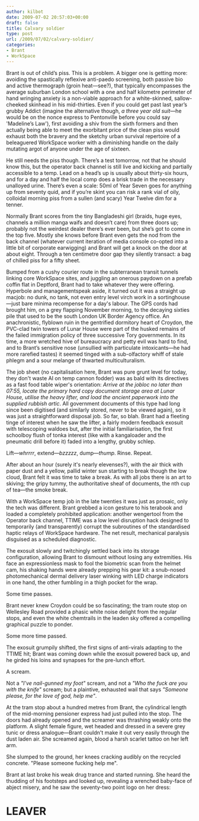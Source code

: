 ```yaml
---
author: kilbot
date: 2009-07-02 20:57:03+00:00
draft: false
title: Calvary soldier
type: post
url: /2009/07/02/calvary-soldier/
categories:
- Brant
- WorkSpace
---
```


Brant is out of child’s piss. This is a problem. A bigger one is getting more: avoiding the spastically reflexive anti-paedo screening, both passive bio and active thermograph (groin heat—see?), that typically encompasses the average suburban London school with a one and half kilometre perimeter of hand wringing anxiety is a non-viable approach for a white-skinned, sallow-cheeked skinhead in his mid-thirties. Even if you could get past last year’s grubby Addict (imagine the alternative though, *a three year old suit*—he would be on the nonce express to Pentonville before you could say 'Madeline’s Law'), first avoiding a shiv from the sixth formers and then actually being able to meet the exorbitant price of the clean piss would exhaust both the bravery and the sketchy urban survival repertoire of a beleaguered WorkSpace worker with a diminishing handle on the daily mutating argot of anyone under the age of sixteen.

He still needs the piss though. There’s a test tomorrow, not that he should know this, but the operator back channel is still live and kicking and partially accessible to a temp. Lead on a head’s up is usually about thirty-six hours, and for a day and half the local comp does a brisk trade in the necessary unalloyed urine. There’s even a scale: 50ml of Year Seven goes for anything up from seventy quid, and if you’re skint you can risk a rank vial of oily, colloidal morning piss from a sullen (and scary) Year Twelve dim for a tenner. 

Normally Brant scores from the tiny Bangladeshi girl (braids, huge eyes, channels a million manga waifs and doesn’t care) from three doors up; probably not the weirdest dealer there’s ever been, but she’s got to come in the top five. Mostly she knows before Brant even gets the nod from the back channel (whatever current iteration of media console co-opted into a little bit of corporate earwigging) and Brant will get a knock on the door at about eight. Through a ten centimetre door gap they silently transact: a bag of chilled piss for a fifty sheet.

Bumped from a cushy courier route in the subterranean transit tunnels linking core WorkSpace sites, and juggling an onerous paydown on a prefab coffin flat in Deptford, Brant had to take whatever they were offering. Hyperbole and managementspeak aside, it turned out it was a straight up macjob: no dunk, no tank, not even entry level virch work in a sortinghouse—just bare minima recompense for a day's labour. The GPS cords had brought him, on a grey flapping November morning, to the decaying sixties pile that used to be the south London UK Border Agency office. An anachronistic, flyblown ruin in the gentrified dormitory heart of Croydon, the PVC-clad twin towers of Lunar House were part of the husked remains of the failed immigration policy of three successive Tory governments. In its time, a more wretched hive of bureaucracy and petty evil was hard to find, and to Brant’s sensitive nose (unsullied with particulate intoxicants—he had more rarefied tastes) it seemed tinged with a sub-olfactory whiff of stale phlegm and a sour melange of thwarted multiculturalism.

The job sheet (no capitalisation here, Brant was pure grunt level for today, they don't waste AI on temp cannon fodder) was as bald with its directives as a fast food table wiper's orientation: *Arrive at the jobloc no later than 07:55, locate the primary hard copy document storage area at Lunar House, utilise the heavy lifter, and load the ancient paperwork into the supplied rubbish artic*. All government documents of this type had long since been digitised (and similarly stored, never to be viewed again), so it was just a straightforward disposal job. So far, so blah. Brant had a fleeting tinge of interest when he saw the lifter, a fairly modern feedback exosuit with telescoping waldoes but, after the initial familiarisation, the first schoolboy flush of tonka interest (like with a kangaloader and the pneumatic drill before it) faded into a lengthy, grubby schlep.

Lift—*whrrrr*, extend—*bzzzzz*, dump—*thump*. Rinse. Repeat.

After about an hour (surely it's nearly elevenses?), with the air thick with paper dust and a yellow, pallid winter sun starting to break though the low cloud, Brant felt it was time to take a break. As with all jobs there is an art to skiving; the gripy tummy, the authoritative sheaf of documents, the nth cup of tea—the smoke break. 

With a WorkSpace temp job in the late twenties it was just as prosaic, only the tech was different. Brant grebbed a icon gesture to his terabook and loaded a completely prohibited application: another wengertool from the Operator back channel, TTIME was a low level disruption hack designed to temporarily (and transparently) corrupt the subroutines of the standardised haptic relays of WorkSpace hardware. The net result, mechanical paralysis disguised as a scheduled diagnostic. 

The exosuit slowly and twitchingly settled back into its storage configuration, allowing Brant to dismount without losing any extremities. His face an expressionless mask to fool the biometric scan from the helmet cam, his shaking hands were already prepping his gear kit: a snub-nosed photomechanical dermal delivery laser winking with LED charge indicators in one hand, the other fumbling in a thigh pocket for the wrap.

Some time passes.

Brant never knew Croydon could be so fascinating; the tram route stop on Wellesley Road provided a phasic white noise delight from the regular stops, and even the white chemtrails in the leaden sky offered a compelling graphical puzzle to ponder.

Some more time passed.

The exosuit grumpily shifted, the first signs of anti-virals adapting to the TTIME hit; Brant was coming down while the exosuit powered back up, and he girded his loins and synapses for the pre-lunch effort.

A scream.

Not a *"I've nail-gunned my foot"* scream, and not a *"Who the fuck are you with the knife"* scream; but a plaintive, exhausted wail that says *"Someone please, for the love of god, help me"*. 

At the tram stop about a hundred metres from Brant, the cylindrical length of the mid-morning pensioner express had just pulled into the stop. The doors had already opened and the screamer was thrashing weakly onto the platform. A slight female figure, wet headed and dressed in a severe grey tunic or dress analogue—Brant couldn't make it out very easily through the dust laden air. She screamed again, blood a harsh scarlet tattoo on her left arm. 

She slumped to the ground, her knees cracking audibly on the recycled concrete. "Please someone fucking help me". 

Brant at last broke his weak drug trance and started running. She heard the thudding of his footsteps and looked up, revealing a wrenched baby-face of abject misery, and he saw the seventy-two point logo on her dress: 

# LEAVER